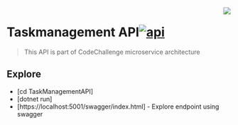 <img src="https://www.hanselman.com/blog/content/binary/Windows-Live-Writer/d02a115b3277_121FF/dotnetbot_2.png" align="right" />

# Taskmanagement API[![api](https://cdn.rawgit.com/sindresorhus/awesome/d7305f38d29fed78fa85652e3a63e154dd8e8829/media/badge.svg)](https://github.com/sindresorhus/awesome#readme)
> This API is part of CodeChallenge microservice architecture


## Explore

- [cd TaskManagementAPI]
- [dotnet run]
- [https://localhost:5001/swagger/index.html] - Explore endpoint using swagger
